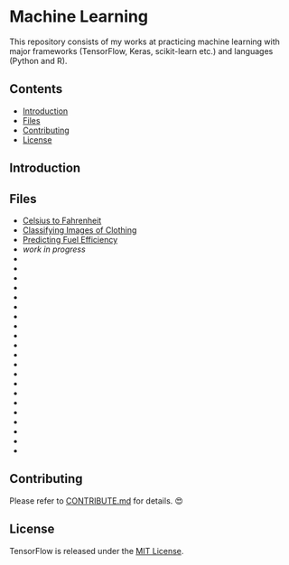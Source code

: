 # Machine Learning
This repository consists of my works at practicing machine learning with major frameworks (TensorFlow, Keras, scikit-learn etc.) and languages (Python and R).

## Contents
- [Introduction](#Introduction)
- [Files](#Files)
- [Contributing](#Contributing)
- [License](#License)

## Introduction


## Files
- [Celsius to Fahrenheit](./Celsius_to_Fahrenheit.ipynb)
- [Classifying Images of Clothing](./Classifying_Images_of_Clothing.ipynb)
- [Predicting Fuel Efficiency](./Predicting_fuel_efficiency.ipynb)
- *work in progress*
- 
-
-
-
-
-
-
-
-
-
-
-
-
-
-
-
-
-
-
-
-

## Contributing
Please refer to [CONTRIBUTE.md](./CONTRIBUTE.md) for details. :heart_eyes:

## License
TensorFlow is released under the [MIT License](./LICENSE).
